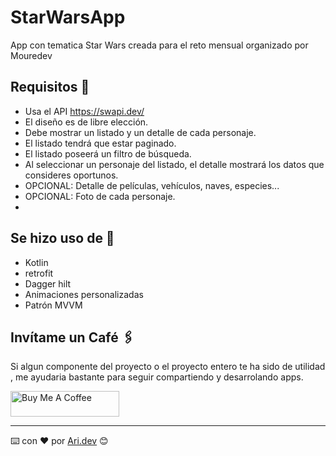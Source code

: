 # StarWarsApp

App con tematica Star Wars creada para el reto mensual organizado por Mouredev

## Requisitos 🚀

 - Usa el API https://swapi.dev/
 - El diseño es de libre elección.
 - Debe mostrar un listado y un detalle de cada personaje.
 - El listado tendrá que estar paginado.
 - El listado poseerá un filtro de búsqueda.
 - Al seleccionar un personaje del listado, el detalle mostrará los datos que consideres oportunos.
 - OPCIONAL: Detalle de películas, vehículos, naves, especies...
 - OPCIONAL: Foto de cada personaje.
 - 
## Se hizo uso de 🚀

 - Kotlin
 - retrofit
 - Dagger hilt
 - Animaciones personalizadas
 - Patrón MVVM


## Invítame un Café 🖇️
Si algun componente del proyecto o el proyecto entero te ha sido de utilidad , me ayudaria bastante
para seguir compartiendo y desarrolando apps.

<a href="https://www.buymeacoffee.com/arianocordN" target="_blank"><img src="https://cdn.buymeacoffee.com/buttons/default-orange.png" alt="Buy Me A Coffee" height="41" width="174"></a>

---
⌨️ con ❤️ por [Ari.dev](https://github.com/A-Cordero) 😊

